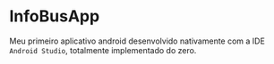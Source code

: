 # InfoBusApp
Meu primeiro aplicativo android desenvolvido nativamente com a IDE ``Android Studio``, totalmente implementado do zero.
